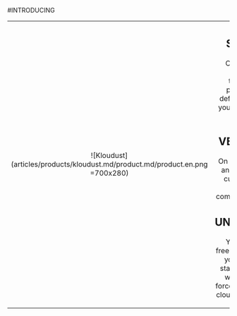 #INTRODUCING

|||
|:--:|:--:|
| ![Kloudust](articles/products/kloudust.md/product.md/product.en.png =700x280) | <h2 class="productheader">SECURE</h2><p class="productdescription">Our patented Reflection technology protects and defends, to keep your organization safe.</p><h2 class="productheader">VERSATILE</h2><p class="productdescription">On or off premise and specifically customized to meet your compliance needs.</p><h2 class="productheader">UNLEASHED</h2><p class="productdescription"> You have the freedom to choose your software stack & services without being forced into a single cloud architecture. </p> |